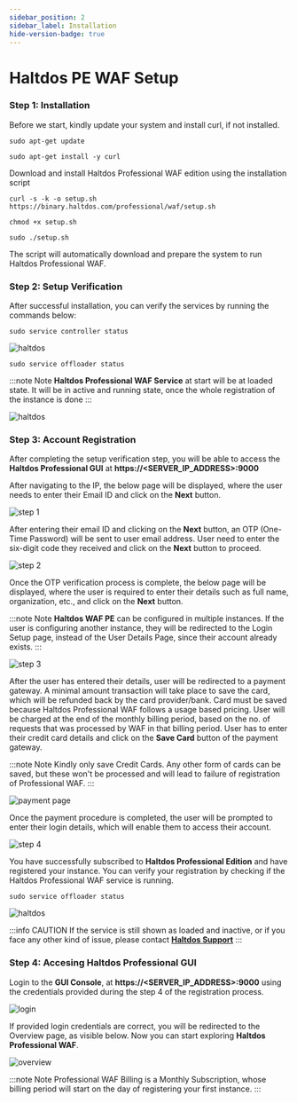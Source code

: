```yaml
---
sidebar_position: 2
sidebar_label: Installation
hide-version-badge: true
---
```




# Haltdos PE WAF Setup


### Step 1: Installation

Before we start, kindly update your system and install curl, if not installed.   

```
sudo apt-get update
```

```
sudo apt-get install -y curl
```

Download and install Haltdos Professional WAF edition using the installation script

```
curl -s -k -o setup.sh https://binary.haltdos.com/professional/waf/setup.sh
```

```
chmod +x setup.sh
```

```
sudo ./setup.sh
```

The script will automatically download and prepare the system to run Haltdos Professional WAF.

### Step 2: Setup Verification

After successful installation, you can verify the services by running the commands below:

```
sudo service controller status
```

![haltdos](/img/pro-waf/docs/controller.png)


```
sudo service offloader status
```

:::note Note 
**Haltdos Professional WAF Service** at start will be at loaded state. It will be in active and running state, once the whole registration of the instance is done
:::

![haltdos](/img/pro-waf/docs/offloader_status.png)


### Step 3: Account Registration

After completing the setup verification step, you will be able to access the **Haltdos Professional GUI** at **https://<SERVER_IP_ADDRESS>:9000**

After navigating to the IP, the below page will be displayed, where the user needs to enter their Email ID and click on the **Next** button.

![step 1](/img/pro-waf/docs/step1.png)

After entering their email ID and clicking on the **Next** button, an OTP (One-Time Password) will be sent to user email address. User need to enter the six-digit code they received and click on the **Next** button to proceed.

![step 2](/img/pro-waf/docs/step2.png)

Once the OTP verification process is complete, the below page will be displayed, where the user is required to enter their details such as full name, organization, etc., and click on the **Next** button.

:::note Note 
**Haltdos WAF PE** can be configured in multiple instances.
If the user is configuring another instance, they will be redirected to the Login Setup page, instead of the User Details Page, since their account already exists.
:::

![step 3](/img/pro-waf/docs/step3.png)

After the user has entered their details, user will be redirected to a payment gateway. A minimal amount transaction will take place to save the card, which will be refunded back by the card provider/bank. Card must be saved because Haltdos Professional WAF follows a usage based pricing. User will be charged at the end of the monthly billing period, based on the no. of requests that was processed by WAF in that billing period. User has to enter their credit card details and click on the **Save Card** button of the payment gateway.

:::note Note
Kindly only save Credit Cards. Any other form of cards can be saved, but these won't be processed and will lead to failure of registration of Professional WAF.
:::

![payment page](/img/pro-waf/docs/payment.png)

Once the payment procedure is completed, the user will be prompted to enter their login details, which will enable them to access their account.

![step 4](/img/pro-waf/docs/step4.png)

You have successfully subscribed to **Haltdos Professional Edition** and have registered your instance. You can verify your registration by checking if the Haltdos Professional WAF service is running.

```
sudo service offloader status
```

![haltdos](/img/pro-waf/docs/offloader.png)

:::info CAUTION
If the service is still shown as loaded and inactive, or if you face any other kind of issue, please contact [**Haltdos Support**](mailto:support@haltdos.com)
:::

### Step 4: Accesing Haltdos Professional GUI

Login to the **GUI Console**, at **https://<SERVER_IP_ADDRESS>:9000** using the credentials provided during the step 4 of the registration process.

![login](/img/pro-waf/docs/login.png)

If provided login credentials are correct, you will be redirected to the Overview page, as visible below. Now you can start exploring **Haltdos Professional WAF**.  

![overview](/img/pro-waf/docs/overview.png)

:::note Note
Professional WAF Billing is a Monthly Subscription, whose billing period will start on the day of registering your first instance.
:::